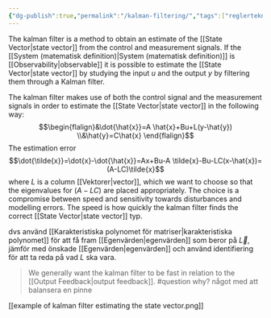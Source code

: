 ```yaml
---
{"dg-publish":true,"permalink":"/kalman-filtering/","tags":["reglerteknik"]}
---
```


The kalman filter is a method to obtain an estimate of the [[State Vector\|state vector]] from the control and measurement signals. If the [[System (matematisk definition)\|System (matematisk definition)]] is [[Observability\|observable]] it is possible to estimate the [[State Vector\|state vector]] by studying the input $u$ and the output $y$ by filtering them through a Kalman filter. 

The kalman filter makes use of both the control signal and the measurement signals in order to estimate the [[State Vector\|state vector]] in the following way:
$$\begin{flalign}&\dot{\hat{x}}=A \hat{x}+Bu+L(y-\hat{y}) \\&\hat{y}=C\hat{x} \end{flalign}$$
The estimation error 
$$\dot{\tilde{x}}=\dot{x}-\dot{\hat{x}}=Ax+Bu-A \tilde{x}-Bu-LC(x-\hat{x})=(A-LC)\tilde{x}$$
where $L$ is a column [[Vektorer\|vector]], which we want to choose so that the eigenvalues for $(A-LC)$  are placed appropriately. The choice is a compromise between speed and sensitivity towards disturbances and modelling errors. The speed is how quickly the kalman filter finds the correct [[State Vector\|state vector]] typ. 

dvs använd [[Karakteristiska polynomet för matriser\|karakteristiska polynomet]] för att få fram [[Egenvärden\|egenvärden]] som beror på $\vec{L}$, jämför med önskade [[Egenvärden\|egenvärden]] och använd identifiering för att ta reda på vad $L$ ska vara.

> We generally want the kalman filter to be fast in relation to the [[Output Feedback\|output feedback]]. #question why? något med att balansera en pinne

[[example of kalman filter estimating the state vector.png]]